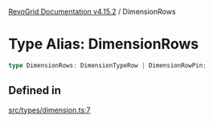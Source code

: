 [RevoGrid Documentation v4.15.2](README.md) / DimensionRows

# Type Alias: DimensionRows

```ts
type DimensionRows: DimensionTypeRow | DimensionRowPin;
```

## Defined in

[src/types/dimension.ts:7](https://github.com/revolist/revogrid/blob/30cfedca97f5b42c948bd2668fa87c350d2411bd/src/types/dimension.ts#L7)
